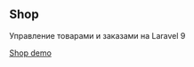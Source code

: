 ## Shop
<p>Управление товарами и заказами на Laravel 9</p>
<a href="https://project.nesterov-ivan.ru">Shop demo</a>
